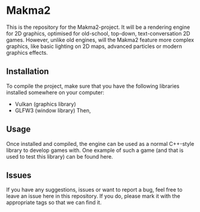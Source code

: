 # Makma2
This is the repository for the Makma2-project. It will be a rendering engine for 2D graphics, optimised for old-school, top-down, text-conversation 2D games. However, unlike old engines, will the Makma2 feature more complex graphics, like basic lighting on 2D maps, advanced particles or modern graphics effects.

## Installation
To compile the project, make sure that you have the following libraries installed somewhere on your computer:
  - Vulkan (graphics library)
  - GLFW3 (window library)
Then, 

## Usage
Once installed and compiled, the engine can be used as a normal C++-style library to develop games with. One example of such a game (and that is used to test this library) can be found here.

## Issues
If you have any suggestions, issues or want to report a bug, feel free to leave an issue here in this repository. If you do, please mark it with the appropriate tags so that we can find it. 
